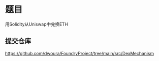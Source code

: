 # 题目
用Solidity从Uniswap中兑换ETH
## 提交仓库
https://github.com/dwoura/FoundryProject/tree/main/src/DexMechanism